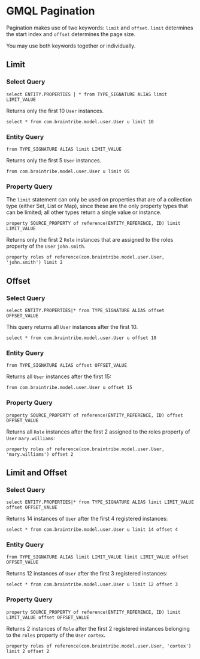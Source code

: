 # GMQL Pagination
Pagination makes use of two keywords: `limit` and `offset`. `limit` determines the start index and `offset` determines the page size.

You may use both keywords together or individually.

## Limit
### Select Query
```
select ENTITY.PROPERTIES | * from TYPE_SIGNATURE ALIAS limit LIMIT_VALUE
```
Returns only the first 10 `User` instances.
```
select * from com.braintribe.model.user.User u limit 10
```

### Entity Query
```
from TYPE_SIGNATURE ALIAS limit LIMIT_VALUE
```
Returns only the first 5 `User` instances.
```
from com.braintribe.model.user.User u limit 05
```

### Property Query
The `limit` statement can only be used on properties that are of a collection type (either Set, List or Map), since these are the only property types that can be limited; all other types return a single value or instance.
```
property SOURCE_PROPERTY of reference(ENTITY_REFERENCE, ID) limit LIMIT_VALUE
```
Returns only the first 2 `Role` instances that are assigned to the roles property of the `User` `john.smith`.
```
property roles of reference(com.braintribe.model.user.User, 'john.smith') limit 2
```

## Offset
### Select Query
```
select ENTITY.PROPERTIES|* from TYPE_SIGNATURE ALIAS offset OFFSET_VALUE
```
This query returns all `User` instances after the first 10.
```
select * from com.braintribe.model.user.User u offset 10
```

### Entity Query
```
from TYPE_SIGNATURE ALIAS offset OFFSET_VALUE
```
Returns all `User` instances after the first 15:
```
from com.braintribe.model.user.User u offset 15
```

### Property Query
```
property SOURCE_PROPERTY of reference(ENTITY_REFERENCE, ID) offset OFFSET_VALUE
```
Returns all `Role` instances after the first 2 assigned to the roles property of `User` `mary.williams`:
```
property roles of reference(com.braintribe.model.user.User, 'mary.williams') offset 2
```

## Limit and Offset
### Select Query
```
select ENTITY.PROPERTIES|* from TYPE_SIGNATURE ALIAS limit LIMIT_VALUE offset OFFSET_VALUE
```
Returns 14 instances of `User` after the first 4 registered instances:
```
select * from com.braintribe.model.user.User u limit 14 offset 4
```

### Entity Query
```
from TYPE_SIGNATURE ALIAS limit LIMIT_VALUE limit LIMIT_VALUE offset OFFSET_VALUE
```
Returns 12 instances of `User` after the first 3 registered instances:
```
select * from com.braintribe.model.user.User u limit 12 offset 3
```

### Property Query
```
property SOURCE_PROPERTY of reference(ENTITY_REFERENCE, ID) limit LIMIT_VALUE offset OFFSET_VALUE
```
Returns 2 instances of `Role` after the first 2 registered instances belonging to the `roles` property of the `User` `cortex`.
```
property roles of reference(com.braintribe.model.user.User, 'cortex') limit 2 offset 2
```
